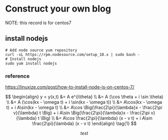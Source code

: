 # Construct your own blog

NOTE: this record is for centos7

## install nodejs

```shell
# Add node source yum repository
curl -sL https://rpm.nodesource.com/setup_10.x | sudo bash -
# Install nodejs
sudo yum install nodejs
```





### reference

https://linuxize.com/post/how-to-install-node-js-on-centos-7/


$$
\begin{align}
y = y(x,t) &= A e^{i\theta} \\
&= A (\cos \theta + i \sin \theta) \\
&= A (\cos(kx - \omega t) + i \sin(kx - \omega t)) \\
&= A\cos(kx - \omega t) + i A\sin(kx - \omega t)  \\
&= A\cos \Big(\frac{2\pi}{\lambda}x - \frac{2\pi v}{\lambda} t \Big) + i A\sin \Big(\frac{2\pi}{\lambda}x - \frac{2\pi v}{\lambda} t \Big)  \\
&= A\cos \frac{2\pi}{\lambda} (x - v t) + i A\sin \frac{2\pi}{\lambda} (x - v t)
\end{align}
\tag{1}
$$

$$
test
$$









